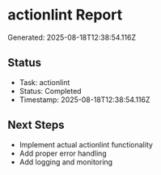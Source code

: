 # actionlint Report

Generated: 2025-08-18T12:38:54.116Z

## Status
- Task: actionlint
- Status: Completed
- Timestamp: 2025-08-18T12:38:54.116Z

## Next Steps
- Implement actual actionlint functionality
- Add proper error handling
- Add logging and monitoring
